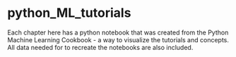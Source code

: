 # python_ML_tutorials

Each chapter here has a python notebook that was created from the Python Machine Learning Cookbook - a way to visualize the tutorials and concepts. All data needed for to recreate the notebooks are also included.
